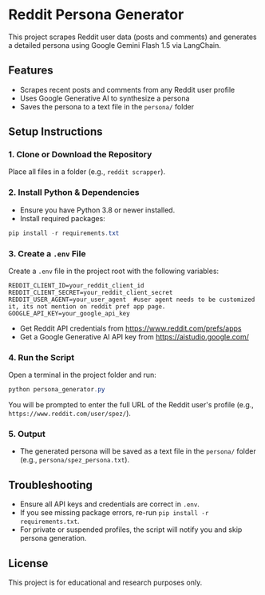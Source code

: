 # Reddit Persona Generator

This project scrapes Reddit user data (posts and comments) and generates a detailed persona using Google Gemini Flash 1.5 via LangChain.

## Features
- Scrapes recent posts and comments from any Reddit user profile
- Uses Google Generative AI to synthesize a persona
- Saves the persona to a text file in the `persona/` folder

## Setup Instructions

### 1. Clone or Download the Repository
Place all files in a folder (e.g., `reddit scrapper`).

### 2. Install Python & Dependencies
- Ensure you have Python 3.8 or newer installed.
- Install required packages:

```powershell
pip install -r requirements.txt
```

### 3. Create a `.env` File
Create a `.env` file in the project root with the following variables:

```
REDDIT_CLIENT_ID=your_reddit_client_id
REDDIT_CLIENT_SECRET=your_reddit_client_secret
REDDIT_USER_AGENT=your_user_agent  #user agent needs to be customized it, its not mention on reddit pref app page.
GOOGLE_API_KEY=your_google_api_key
```

- Get Reddit API credentials from https://www.reddit.com/prefs/apps
- Get a Google Generative AI API key from https://aistudio.google.com/

### 4. Run the Script

Open a terminal in the project folder and run:

```powershell
python persona_generator.py
```

You will be prompted to enter the full URL of the Reddit user's profile (e.g., `https://www.reddit.com/user/spez/`).

### 5. Output
- The generated persona will be saved as a text file in the `persona/` folder (e.g., `persona/spez_persona.txt`).

## Troubleshooting
- Ensure all API keys and credentials are correct in `.env`.
- If you see missing package errors, re-run `pip install -r requirements.txt`.
- For private or suspended profiles, the script will notify you and skip persona generation.

## License
This project is for educational and research purposes only.
